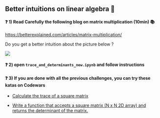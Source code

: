 ## Better intuitions on linear algebra 🧐

#### ❓ 1) Read Carefully the following blog on matrix multiplication (10min) 📚

https://betterexplained.com/articles/matrix-multiplication/

Do you get a better intuition about the picture below ?

<img src='https://betterexplained.com/wp-content/webp-express/webp-images/uploads/images/linear-algebra-pour-20121002-220550.png.webp'>


#### ❓ 2) open `trace_and_determinants_new.ipynb` and follow instructions


#### ❓ 3) If you are done with all the previous challenges, you can try these katas on Codewars

- [Calculate the trace of a square matrix](https://www.codewars.com/kata/matrix-trace/train/python)

- [Write a function that accepts a square matrix (N x N 2D array) and returns the determinant of the matrix.](https://www.codewars.com/kata/matrix-determinant/train/python)